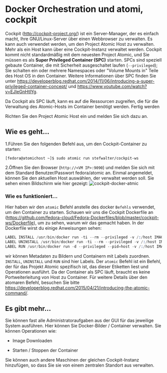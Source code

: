 # Docker Orchestration und atomi, cockpit

Cockpit (http://cockpit-project.org/) ist ein Server-Manager, der es einfach macht, Ihre GNU/Linux-Server über einen Webbrowser zu verwalten. Es kann auch verwendet werden, um den Project Atomic Host zu verwalten. Mehr als ein Host kann über eine Cockpit-Instanz verwaltet werden. Cockpit kommt nicht standardmäßig mit dem neuesten Project Atomic, und Sie müssen es als **Super Privileged Container (SPC)** starten. SPCs sind speziell gebaute Container, die mit Sicherheit ausgeschaltet laufen (`--privileged`); Sie schalten ein oder mehrere Namespaces oder "Volume Mounts in" Teile des Host OS in den Container. Weitere Informationen über SPC finden Sie unter https://developerblog.redhat.com/2014/11/06/introducing-a-super-privileged-container-concept/ und https://www.youtube.com/watch?v=EJIeGnHtIYg.

Da Cockpit als SPC läuft, kann es auf die Ressourcen zugreifen, die für die Verwaltung des Atomic-Hosts im Container benötigt werden.
Fertig werden

Richten Sie den Project Atomic Host ein und melden Sie sich dazu an.

## Wie es geht…

1.Führen Sie den folgenden Befehl aus, um den Cockpit-Container zu starten:

`[fedora@atomichost ~]$ sudo atomic run stefwalter/cockpit-ws`

2.Öffnen Sie den Browser (`http://<VM IP>:9090`) und melden Sie sich mit dem Standard Benutzer/Passwort fedora/atomic an. Einmal angemeldet, können Sie den aktuellen Host auswählen, der verwaltet werden soll. Sie sehen einen Bildschirm wie hier gezeigt:
![cockpit-docker-atmic](https://www.packtpub.com/graphics/9781788297615/graphics/4862OS_08_14.jpg)

### Wie es funktioniert…

Hier haben wir den `atomic` Befehl anstelle des docker `Befehls` verwendet, um den Container zu starten. Schauen wir uns die Cockpit Dockerfile an (https://github.com/fedora-cloud/Fedora-Dockerfiles/blob/master/cockpit-ws/Dockerfile), um zu sehen, warum wir das gemacht haben. In der Dockerfile wirst du einige Anweisungen sehen:

```s
LABEL INSTALL /usr/bin/docker run -ti --rm --privileged -v /:/host IMAGE /container/atomic-install
LABEL UNINSTALL /usr/bin/docker run -ti --rm --privileged -v /:/host IMAGE /cockpit/atomic-uninstall
LABEL RUN /usr/bin/docker run -d --privileged --pid=host -v /:/host IMAGE /container/atomic-run --local-ssh
```

wir können Metadaten zu Bildern und Containern mit Labels zuordnen. `INSTALL`, `UNINSTALL` und `RUN` sind hier Labels. Der `atomic` Befehl ist ein Befehl, der für das Projekt Atomic spezifisch ist, das dieser Etiketten liest und Operationen ausführt. Da der Container als SPC läuft, braucht es keine Portweiterleitung von Host zu Container. Für weitere Details über den atomaren Befehl, besuchen Sie bitte https://developerblog.redhat.com/2015/04/21/introducing-the-atomic-command/.

## Es gibt mehr…

Sie können fast alle Administratoraufgaben aus der GUI für das jeweilige System ausführen. Hier können Sie Docker-Bilder / Container verwalten. Sie können Operationen wie:

* Image Downloaden

* Starten / Stoppen der Container

Sie können auch andere Maschinen der gleichen Cockpit-Instanz hinzufügen, so dass Sie sie von einem zentralen Standort aus verwalten.
